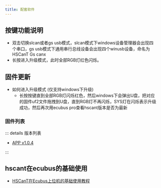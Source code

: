 ```yaml
---
title: 配套软件
---
```


## 按键功能说明

- 双击切换slcan或者gs usb模式，slcan模式下windows设备管理器会出现四个串口，gs usb模式下通用串行总线设备会出现四个winusb设备，命名为HSCanT Gs canx
- 长按进入升级模式，此时全部RGB灯红色闪烁。

## 固件更新

- 如何进入升级模式 (仅支持windows下升级)
  - 长按按键直到全部RGB灯闪烁红色，然后windows下会弹出U盘，把对应的固件uf2文件拖拽到U盘，直到RGB灯不再闪烁，SYS灯在闪烁表示升级成功，然后再次用ecubus pro查看hscant版本是否为最新

### 固件列表

::: details 版本列表

- [APP v1.0.4](/firmware/hpmicro_canfd_box_app_v1.0.4.uf2)

:::

## hscant在ecubus的基础使用

- [HSCanT在Ecubus上位机的基础使用教程](./Ecubus_Pro_basic_usage_guide/Ecubus_Pro_basic_usage_guide.md)